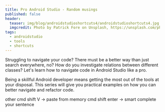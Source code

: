 ```yaml
---
title: Pro Android Studio - Random musings
published: false
header:
  teaser: img/blog/androidstudioshortcuts4/androidstudioshortcuts4.jpg
  imgcredit: Photo by Patrick Fore on Unsplash, https://unsplash.com/photos/YS_51ncQL5o, cropped
tags:
  - androidstudio
  - tools
  - shortcuts
---
```

Struggling to navigate your code? There must be a better way than just search everywhere, no? How do you investigate relations between different classes? Let's learn how to navigate code in Android Studio like a pro.

Being a skillful Android developer means getting the most out of the tools at your disposal. This series will give you practical examples on how you can better navigate and refactor code.



other
cmd shift V -> paste from memory
cmd shift enter -> smart complete your sentence

